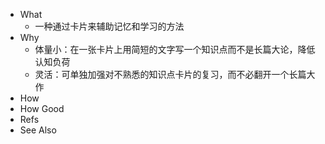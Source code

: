 - What
	- 一种通过卡片来辅助记忆和学习的方法
- Why
	- 体量小：在一张卡片上用简短的文字写一个知识点而不是长篇大论，降低认知负荷
	- 灵活：可单独加强对不熟悉的知识点卡片的复习，而不必翻开一个长篇大作
- How
- How Good
- Refs
- See Also